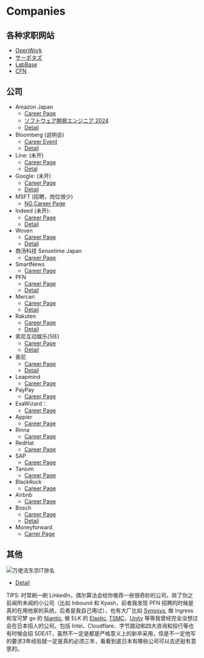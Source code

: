 # Companies

## 各种求职网站
  - [OpenWork](https://www.vorkers.com/) 
  - [サーポタズ](https://talent.supporterz.jp/events/)
  - [LabBase](https://compass.labbase.jp/)
  - [CFN](https://careerforum.net/ja/)

## 公司
- Amazon Japan 
  - [Career Page](https://www.amazon.jobs/en)
  - [ソフトウェア開発エンジニア 2024](https://www.amazon.jobs/jp/jobs/2211245/2024)
  - [Detail](./Amazon/README.md)
- Bloomberg (说明会)
  - [Career Event](https://www.bloomberg.com/company/events/?_ga=2.26740093.1780423942.1663324941-422126972.1663324941)
  - [Detail](./Bloomberg/README.md)
- Line: (未开) 
  - [Career Page](https://careers.linecorp.com/jobs?ca=Engineering&ci=Tokyo,Kyoto&co=East%20Asia&ty=Full-time%20%28Entry%20level%29)
  - [Detal](./Line/README.md)
- Google: (未开) 
  - [Career Page](https://careers.google.com/jobs/)
  - [Detail](./Google/README.md)
- MSFT (招聘，岗位很少) 
  - [NG Career Page](https://www.microsoft.com/ja-jp/mscorp/college/msd-entry.aspx)
- Indeed (未开):
  - [Career Page](https://search.indeed.jobs/main/jobs?keywords=SDE&location=tokyo)
  - [Detail](./Indeed/README.md)
- Woven
  - [Career Page](https://jobs.lever.co/woven-planet-2)
  - [Detail](./Woven/README.md)
- 商汤科技 Sensetime Japan
  - [Career Page](https://herp.careers/v1/sensetime/requisition-groups/3d4248b2-bc8b-44c8-af95-5ff8c1ad95cd)
- SmartNews
  - [Career Page](https://careers.smartnews.com/jobs/)
- PFN
  - [Career Page](https://www.preferred.jp/en/careers_jobs/engineering/)
  - [Detail](./PFN/README.md)
- Mercari
  - [Career Page](https://careers.mercari.com/search-jobs/?dep=engineering&cat=new-graduate-hiring)
  - [Detail](./Mercari/README.md)
- Rakuten
  - [Career Page](https://global.rakuten.com/corp/careers/graduates/recruit_engineer/)
  - [Detail](./Rakuten/README.md)
- 索尼互动娱乐(SIE)
  - [Career Page](https://www.sie.com/jp/saiyo/newgrad/job-people.html)
  - [Detail](./SIE/README.md)
- 索尼
  - [Career Page](https://www.sony.com/ja/SonyInfo/Jobs/newgrads/)
  - [Detail](./SONY/README.md)
- Leapmind
  - [Career Page](https://hrmos.co/pages/leapmind/jobs)
- PayPay
  - [Career Page](https://boards.greenhouse.io/paypay/jobs/4633225004)
- ExaWizard：
  - [Career Page](https://recruit.exawizards.com/newgrads/eng)
- Appier
  - [Career Page](https://boards.greenhouse.io/appier?_fsi=Gd29r6zH&_fsi=vctKY95x)
- Rinna
  - [Career Page](https://rinna.co.jp/%E6%96%B0%E5%8D%92%E6%8E%A1%E7%94%A8)
- RedHat
  - [Career Page](https://careers-redhat.icims.com/jobs/search?ss=1&searchLocation=13272--Tokyo)
- SAP
  - [Career Page](https://jobs.sap.com/search?locationsearch=tokyo)
- Tanium
  - [Career Page](https://www.tanium.com/careers/engineering/#jobs)
- BlackRock
  - [Career Page](https://careers.blackrock.com/early-careers/asia-pacific/?2023-2024)
- Airbnb
  - [Career Page](https://careers.airbnb.com/positions/)
- Bosch
  - [Career Page](https://careers.smartrecruiters.com/BoschGroup/japan)
  - [Detail](./Bosch/README.md)
- Moneyforward 
  - [Carrer Page](https://recruit.moneyforward.com/)

## 其他

![万佬流东京IT排名](./assets/wan_ranking.jpg)
  - [Detail](./MoneyForward/README.md)


TIPS: 时常刷一刷 LinkedIn，偶尔算法会给你推荐一些很奇妙的公司，除了你之前闻所未闻的小公司（比如 Inbound 和 Kyash，前者我发现 PFN 招聘的时候是真的在用他家的系统，后者是我自己用过），也有大厂比如 [Synosys](https://www.linkedin.com/jobs/view/3596968679), 做 ingress 和宝可梦 go 的 [Niantic](https://www.linkedin.com/jobs/view/3600391415/), 做 ELK 的 [Elastic](https://www.linkedin.com/jobs/view/3529975424), [TSMC](https://www.linkedin.com/jobs/view/3081331218/)，[Unity](https://www.linkedin.com/jobs/view/3528302648) 等等我曾经完全没想过会在日本招人的公司，包括 Intel、Cloudflare、字节跳动和四大咨询和投行等也有时候会招 SDE/IT，虽然不一定是都是严格意义上的新卒采用，但是不一定他写的要求3年经验就一定是真的必须三年，看看到底日本有哪些公司可以去还挺有意思的。